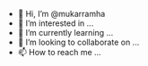 - 👋 Hi, I’m @mukarramha
- 👀 I’m interested in ...
- 🌱 I’m currently learning ...
- 💞️ I’m looking to collaborate on ...
- 📫 How to reach me ...

<!---
mukarramha/mukarramha is a ✨ special ✨ repository because its `README.md` (this file) appears on your GitHub profile.
You can click the Preview link to take a look at your changes.
--->
